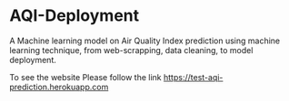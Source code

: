 # AQI-Deployment
A Machine learning model on Air Quality Index prediction using machine learning technique, from web-scrapping, data cleaning, to model deployment.

To see the website Please follow the link
https://test-aqi-prediction.herokuapp.com
